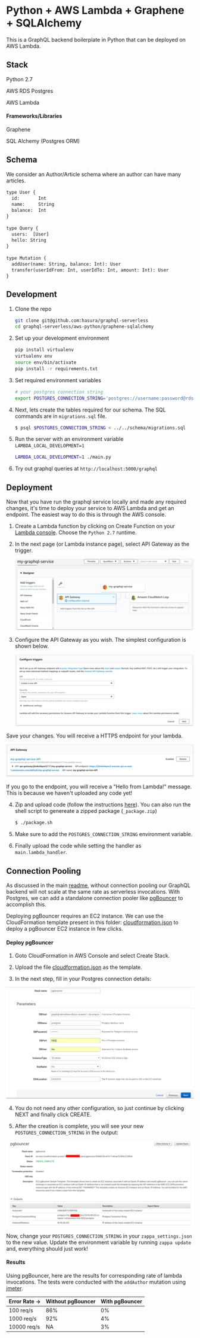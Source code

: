 # Python + AWS Lambda + Graphene + SQLAlchemy

This is a GraphQL backend boilerplate in Python that can be deployed on AWS Lambda.

## Stack

Python 2.7

AWS RDS Postgres

AWS Lambda

#### Frameworks/Libraries

Graphene

SQL Alchemy (Postgres ORM)

## Schema

We consider an Author/Article schema where an author can have many articles.

```
type User {
  id:       Int
  name:     String
  balance:  Int
}

type Query {
  users:  [User]
  hello: String
}

type Mutation {
  addUser(name: String, balance: Int): User
  transfer(userIdFrom: Int, userIdTo: Int, amount: Int): User
}
```

## Development

1. Clone the repo

    ```bash
    git clone git@github.com:hasura/graphql-serverless
    cd graphql-serverless/aws-python/graphene-sqlalchemy
    ```

1. Set up your development environment
    ```bash
    pip install virtualenv
    virtualenv env
    source env/bin/activate
    pip install -r requirements.txt
    ```

2. Set required environment variables

    ```bash
    # your postgres connection string
    export POSTGRES_CONNECTION_STRING='postgres://username:password@rds-database-endpoint.us-east-1.rds.amazonaws.com:5432/mydb' 
    ```


3. Next, lets create the tables required for our schema. The SQL commands are in `migrations.sql` file.

    ```bash
    $ psql $POSTGRES_CONNECTION_STRING < ../../schema/migrations.sql
    ```

4. Run the server with an environment variable `LAMBDA_LOCAL_DEVELOPMENT=1`

    ```bash
    LAMBDA_LOCAL_DEVELOPMENT=1 ./main.py 
    ```

5. Try out graphql queries at `http://localhost:5000/graphql`

## Deployment

Now that you have run the graphql service locally and made any required changes, it's time to deploy your service to AWS Lambda and get an endpoint. The easiest way to do this is through the AWS console.

1) Create a Lambda function by clicking on Create Function on your [Lambda console](https://console.aws.amazon.com/lambda/home). Choose the `Python 2.7` runtime.

2) In the next page (or Lambda instance page), select API Gateway as the trigger.

   ![create-api-gateway](../assets/create-api-gateway.png)

3) Configure the API Gateway as you wish. The simplest configuration is shown below.

   ![configure-api-gateway](../assets/configure-api-gateway.png)

Save your changes. You will receive a HTTPS endpoint for your lambda.

   ![output-api-gateway](../assets/output-api-gateway.png)

If you go to the endpoint, you will receive a "Hello from Lambda!" message. This is because we haven't uploaded any code yet!

4) Zip and upload code (follow the instructions [here](https://docs.aws.amazon.com/lambda/latest/dg/lambda-python-how-to-create-deployment-package.html#python-package-venv)). You can also run the shell script to genereate a zipped package (`_package.zip`)

   ```bash
   $ ./package.sh
   ```

5. Make sure to add the `POSTGRES_CONNECTION_STRING` environment variable.

6. Finally upload the code while setting the handler as `main.lambda_handler`.

## Connection Pooling

As discussed in the main [readme](../../README.md), without connection pooling our GraphQL backend will not scale at the same rate as serverless invocations. With Postgres, we can add a standalone connection pooler like [pgBouncer](https://pgbouncer.github.io/) to accomplish this. 

Deploying pgBouncer requires an EC2 instance. We can use the CloudFormation template present in this folder: [cloudformation.json](../../cloudformation/cloudformation.json) to deploy a pgBouncer EC2 instance in few clicks.

#### Deploy pgBouncer

1. Goto CloudFormation in AWS Console and select Create Stack.

2. Upload the file [cloudformation.json](../../cloudformation/cloudformation.json) as the template.

3. In the next step, fill in your Postgres connection details:

![cloudformation-params](../assets/cloudformation-params.png)

4. You do not need any other configuration, so just continue by clicking NEXT and finally click CREATE.

5. After the creation is complete, you will see your new `POSTGRES_CONNECTION_STRING` in the output:

![cloudformation-output](../assets/cloudformation-output.png)

Now, change your `POSTGRES_CONNECTION_STRING` in your `zappa_settings.json` to the new value. Update the environment variable by running `zappa update` and, everything should just work!

#### Results

Using pgBouncer, here are the results for corresponding rate of lambda invocations. The tests were conducted with the `addAuthor` mutation using [jmeter](https://jmeter.apache.org/).

|  Error Rate -> | Without pgBouncer | With pgBouncer|
| -------------- | ----------------- | ------------- |
| 100 req/s      | 86%               | 0%            |
| 1000 req/s     | 92%               | 4%            |
| 10000 req/s    | NA                | 3%            |

